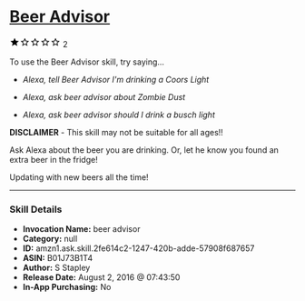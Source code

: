 # [Beer Advisor](http://alexa.amazon.com/#skills/amzn1.ask.skill.2fe614c2-1247-420b-adde-57908f687657)
![1 stars](../../images/ic_star_black_18dp_1x.png)![1 stars](../../images/ic_star_border_black_18dp_1x.png)![1 stars](../../images/ic_star_border_black_18dp_1x.png)![1 stars](../../images/ic_star_border_black_18dp_1x.png)![1 stars](../../images/ic_star_border_black_18dp_1x.png) 2

To use the Beer Advisor skill, try saying...

* *Alexa, tell Beer Advisor I'm drinking a Coors Light*

* *Alexa, ask beer advisor about Zombie Dust*

* *Alexa, ask beer advisor should I drink a busch light*

**DISCLAIMER** - This skill may not be suitable for all ages!!

Ask Alexa about the beer you are drinking. Or, let he know you found an extra beer in the fridge!

Updating with new beers all the time!

***

### Skill Details

* **Invocation Name:** beer advisor
* **Category:** null
* **ID:** amzn1.ask.skill.2fe614c2-1247-420b-adde-57908f687657
* **ASIN:** B01J73B1T4
* **Author:** S Stapley
* **Release Date:** August 2, 2016 @ 07:43:50
* **In-App Purchasing:** No
